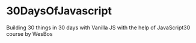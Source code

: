 # 30DaysOfJavascript
Building 30 things in 30 days with Vanilla JS with the help of JavaScript30 course by WesBos

